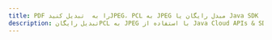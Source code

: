 ---title: PDF را به  تبدیل کنیدJPEG، PCL به JPEG مبدل رایگان یا Java SDKdescription: تبدیل رایگانPCL به JPEG با استفاده از Java Cloud APIs & SDK همچنین اسناد PDF را در Cloud ایجاد، ویرایش و رندر کنید.---